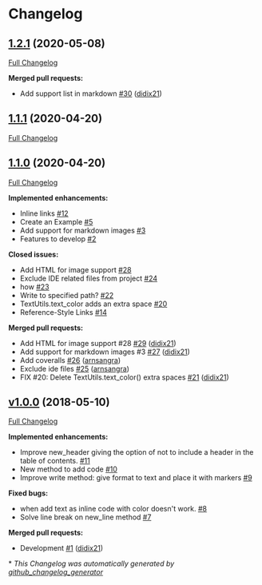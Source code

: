 # Changelog

## [1.2.1](https://github.com/didix21/mdutils/tree/1.2.1) (2020-05-08)

[Full Changelog](https://github.com/didix21/mdutils/compare/1.1.1...1.2.1)

**Merged pull requests:**

- Add support list in markdown [\#30](https://github.com/didix21/mdutils/pull/30) ([didix21](https://github.com/didix21))

## [1.1.1](https://github.com/didix21/mdutils/tree/1.1.1) (2020-04-20)

[Full Changelog](https://github.com/didix21/mdutils/compare/1.1.0...1.1.1)

## [1.1.0](https://github.com/didix21/mdutils/tree/1.1.0) (2020-04-20)

[Full Changelog](https://github.com/didix21/mdutils/compare/v1.0.0...1.1.0)

**Implemented enhancements:**

- Inline links [\#12](https://github.com/didix21/mdutils/issues/12)
- Create an Example [\#5](https://github.com/didix21/mdutils/issues/5)
- Add support for markdown images [\#3](https://github.com/didix21/mdutils/issues/3)
- Features to develop [\#2](https://github.com/didix21/mdutils/issues/2)

**Closed issues:**

- Add HTML for image support [\#28](https://github.com/didix21/mdutils/issues/28)
- Exclude IDE related files from project [\#24](https://github.com/didix21/mdutils/issues/24)
- how [\#23](https://github.com/didix21/mdutils/issues/23)
- Write to specified path? [\#22](https://github.com/didix21/mdutils/issues/22)
- TextUtils.text\_color adds an extra space [\#20](https://github.com/didix21/mdutils/issues/20)
- Reference-Style Links [\#14](https://github.com/didix21/mdutils/issues/14)

**Merged pull requests:**

- Add HTML for image support \#28 [\#29](https://github.com/didix21/mdutils/pull/29) ([didix21](https://github.com/didix21))
- Add support for markdown images \#3 [\#27](https://github.com/didix21/mdutils/pull/27) ([didix21](https://github.com/didix21))
- Add coveralls [\#26](https://github.com/didix21/mdutils/pull/26) ([arnsangra](https://github.com/arnsangra))
- Exclude ide files [\#25](https://github.com/didix21/mdutils/pull/25) ([arnsangra](https://github.com/arnsangra))
- FIX \#20: Delete TextUtils.text\_color\(\) extra spaces [\#21](https://github.com/didix21/mdutils/pull/21) ([didix21](https://github.com/didix21))

## [v1.0.0](https://github.com/didix21/mdutils/tree/v1.0.0) (2018-05-10)

[Full Changelog](https://github.com/didix21/mdutils/compare/b1ce055fdb9c07ca0f4c8e748be0321dcc996937...v1.0.0)

**Implemented enhancements:**

- Improve new\_header giving the option of not to include a header in the table of contents. [\#11](https://github.com/didix21/mdutils/issues/11)
- New method to add code [\#10](https://github.com/didix21/mdutils/issues/10)
- Improve write method: give format to text and place it with markers [\#9](https://github.com/didix21/mdutils/issues/9)

**Fixed bugs:**

- when add text as inline code with color doesn't work. [\#8](https://github.com/didix21/mdutils/issues/8)
- Solve line break on new\_line method [\#7](https://github.com/didix21/mdutils/issues/7)

**Merged pull requests:**

- Development [\#1](https://github.com/didix21/mdutils/pull/1) ([didix21](https://github.com/didix21))



\* *This Changelog was automatically generated by [github_changelog_generator](https://github.com/github-changelog-generator/github-changelog-generator)*
